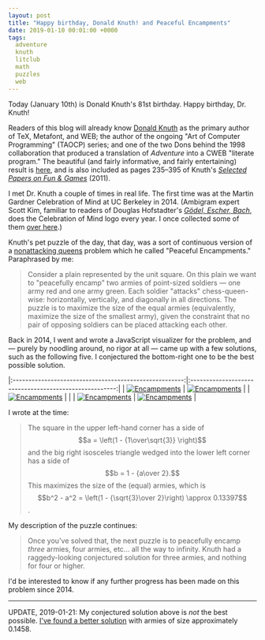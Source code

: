 ```yaml
---
layout: post
title: "Happy birthday, Donald Knuth! and Peaceful Encampments"
date: 2019-01-10 00:01:00 +0000
tags:
  adventure
  knuth
  litclub
  math
  puzzles
  web
---
```


Today (January 10th) is Donald Knuth's 81st birthday. Happy birthday, Dr. Knuth!

Readers of this blog will already know [Donald Knuth](https://www-cs-faculty.stanford.edu/~knuth/)
as the primary author of TeX, Metafont, and WEB;
the author of the ongoing "Art of Computer Programming" (TAOCP) series; and one of the two Dons
behind the 1998 collaboration that produced a translation of _Adventure_ into a CWEB "literate program."
The beautiful (and fairly informative, and fairly entertaining) result is
[here](http://literateprogramming.com/adventure.pdf), and is also included as pages 235–395 of
Knuth's [_Selected Papers on Fun & Games_](https://amzn.to/2RhoZTb) (2011).

I met Dr. Knuth a couple of times in real life. The first time was at the Martin Gardner
Celebration of Mind at UC Berkeley in 2014. (Ambigram expert Scott Kim, familiar to readers of
Douglas Hofstadter's [_Gödel, Escher, Bach_](https://amzn.to/2SJTwW8), does the Celebration of Mind
logo every year. I once collected some of them
[over here](http://www.club.cc.cmu.edu/~ajo/disseminate/mg-ambigrams.html).)

Knuth's pet puzzle of the day, that day, was a sort of continuous version of a
[nonattacking queens](https://math.stackexchange.com/questions/687298/maximum-nonattacking-black-and-white-queens-on-infinite-chessboard)
problem which he called "Peaceful Encampments." Paraphrased by me:

> Consider a plain represented by the unit square. On this plain we want to "peacefully encamp"
> two armies of point-sized soldiers — one army red and one army green. Each soldier "attacks"
> chess-queen-wise: horizontally, vertically, and diagonally in all directions. The puzzle is
> to maximize the size of the equal armies (equivalently, maximize the size of the smallest army),
> given the constraint that no pair of opposing soldiers can be placed attacking each other.

Back in 2014, I went and wrote a JavaScript visualizer for the problem, and — purely by noodling
around, no rigor at all — came up with a few solutions, such as the following five.
I conjectured the bottom-right one to be the best possible solution.

|:------------------------------------------------------:|:------------------------------------------------------:|
| [![Encampments](/blog/images/2019-01-10-1111.png)][1]  | [![Encampments](/blog/images/2019-01-10-1111b.png)][2] |
| [![Encampments](/blog/images/2019-01-10-1250.png)][3]  |                                                        |
| [![Encampments](/blog/images/2019-01-10-1320.png)][4]  | [![Encampments](/blog/images/2019-01-10-1340.png)][5]  |

[1]: http://club.cc.cmu.edu/~ajo/disseminate/encamp4.html?q=%7B%22v%22%3A%5B%7B%22minInvariant%22%3A0%2C%22maxInvariant%22%3A0.1666%7D%2C%7B%22minInvariant%22%3A0.8333%2C%22maxInvariant%22%3A1%7D%5D%2C%22h%22%3A%5B%7B%22minInvariant%22%3A0%2C%22maxInvariant%22%3A0.1666%7D%2C%7B%22minInvariant%22%3A0.8333%2C%22maxInvariant%22%3A1%7D%5D%2C%22s%22%3A%5B%7B%22minInvariant%22%3A0.000%2C%22maxInvariant%22%3A0.3333%7D%2C%7B%22minInvariant%22%3A0.8333%2C%22maxInvariant%22%3A1.1666%7D%2C%7B%22minInvariant%22%3A1.6666%2C%22maxInvariant%22%3A2%7D%5D%2C%22b%22%3A%5B%7B%22minInvariant%22%3A-1%2C%22maxInvariant%22%3A-0.6666%7D%2C%7B%22minInvariant%22%3A-0.1666%2C%22maxInvariant%22%3A0.1666%7D%2C%7B%22minInvariant%22%3A0.6666%2C%22maxInvariant%22%3A1%7D%5D%7D
[2]: http://club.cc.cmu.edu/~ajo/disseminate/encamp4.html?q=%7B%22v%22%3A%5B%7B%22minInvariant%22%3A0%2C%22maxInvariant%22%3A0.257%7D%2C%7B%22minInvariant%22%3A0.757%2C%22maxInvariant%22%3A1%7D%5D%2C%22h%22%3A%5B%7B%22minInvariant%22%3A0%2C%22maxInvariant%22%3A0.257%7D%2C%7B%22minInvariant%22%3A0.757%2C%22maxInvariant%22%3A1%7D%5D%2C%22s%22%3A%5B%7B%22minInvariant%22%3A0%2C%22maxInvariant%22%3A0.522%7D%2C%7B%22minInvariant%22%3A1.491%2C%22maxInvariant%22%3A2%7D%5D%2C%22b%22%3A%5B%7B%22minInvariant%22%3A-0.1666%2C%22maxInvariant%22%3A0.1666%7D%5D%7D
[3]: http://club.cc.cmu.edu/~ajo/disseminate/encamp4.html?q=%7B%22v%22%3A%5B%7B%22minInvariant%22%3A0.0%2C%22maxInvariant%22%3A0.5%7D%5D%2C%22h%22%3A%5B%7B%22minInvariant%22%3A0%2C%22maxInvariant%22%3A0.5%7D%5D%2C%22s%22%3A%5B%7B%22minInvariant%22%3A0.0%2C%22maxInvariant%22%3A1.0%7D%5D%2C%22b%22%3A%5B%7B%22minInvariant%22%3A0%2C%22maxInvariant%22%3A0.5%7D%5D%7D
[4]: http://club.cc.cmu.edu/~ajo/disseminate/encamp4.html?q=%7B%22v%22%3A%5B%7B%22minInvariant%22%3A0%2C%22maxInvariant%22%3A0.482%7D%5D%2C%22h%22%3A%5B%7B%22minInvariant%22%3A0.31%2C%22maxInvariant%22%3A0.701%7D%5D%2C%22s%22%3A%5B%7B%22minInvariant%22%3A0%2C%22maxInvariant%22%3A0.936%7D%5D%2C%22b%22%3A%5B%7B%22minInvariant%22%3A0.065%2C%22maxInvariant%22%3A1%7D%5D%7D
[5]: http://club.cc.cmu.edu/~ajo/disseminate/encamp4.html?q=%7B%22v%22%3A%5B%7B%22minInvariant%22%3A0%2C%22maxInvariant%22%3A0.423%7D%5D%2C%22h%22%3A%5B%7B%22minInvariant%22%3A0%2C%22maxInvariant%22%3A0.423%7D%5D%2C%22s%22%3A%5B%7B%22minInvariant%22%3A0%2C%22maxInvariant%22%3A1%7D%5D%2C%22b%22%3A%5B%7B%22minInvariant%22%3A-0.211%2C%22maxInvariant%22%3A0.211%7D%5D%7D

I wrote at the time:

> The square in the upper left-hand corner has a side of
> $$a = \left(1 - {1\over\sqrt{3}} \right)$$
> and the big right isosceles triangle wedged into the lower left corner has a side of
> $$b = 1 - {a\over 2}.$$
> This maximizes the size of the (equal) armies, which is
> $$b^2 - a^2 = \left(1 - {\sqrt{3}\over 2}\right) \approx 0.13397$$.

My description of the puzzle continues:

> Once you've solved that, the next puzzle is to peacefully encamp *three* armies, four armies, etc...
> all the way to infinity. Knuth had a raggedy-looking conjectured solution for three armies,
> and nothing for four or higher.

I'd be interested to know if any further progress has been made on this problem since 2014.

----

UPDATE, 2019-01-21: My conjectured solution above is _not_ the best possible. [I've found a better
solution](/blog/2019/01/21/peaceful-encampments-round-2) with armies of size approximately 0.1458.
